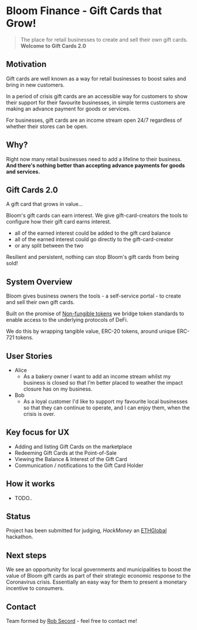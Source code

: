 # Bloom Finance - Gift Cards that Grow!
> The place for retail businesses to create and sell their own gift cards. **Welcome to Gift Cards 2.0**

## Motivation
Gift cards are well known as a way for retail businesses to boost sales and bring in new customers.

In a period of crisis gift cards are an accessible way for customers to show their support for their favourite businesses, in simple terms customers are making an advance payment for goods or services.

For businesses, gift cards are an income stream open 24/7 regardless of whether their stores can be open.

## Why?
Right now many retail businesses need to add a lifeline to their business. **And there's nothing better than accepting advance payments for goods and services.**

## Gift Cards 2.0
A gift card that grows in value...

Bloom's gift cards can earn interest. We give gift-card-creators the tools to configure how their gift card earns interest.

- all of the earned interest could be added to the gift card balance
- all of the earned interest could go directly to the gift-card-creator
- or any split between the two

Resilient and persistent, nothing can stop Bloom's gift cards from being sold!

## System Overview
Bloom gives business owners the tools - a self-service portal - to create and sell their own gift cards.

Built on the promise of [Non-fungible tokens](https://opensea.io/blog/guides/non-fungible-tokens/) we bridge token standards to enable access to the underlying protocols of DeFi.

We do this by wrapping tangible value, ERC-20 tokens, around unique ERC-721 tokens.

## User Stories
* Alice
  - As a bakery owner I want to add an income stream whilst my business is closed so that I'm better placed to weather the impact closure has on my business.
* Bob
  - As a loyal customer I'd like to support my favourite local businesses so that they can continue to operate, and I can enjoy them, when the crisis is over.

## Key focus for UX
- Adding and listing Gift Cards on the marketplace
- Redeeming Gift Cards at the Point-of-Sale
- Viewing the Balance & Interest of the Gift Card
- Communication / notifications to the Gift Card Holder

## How it works
- TODO..

## Status
Project has been submitted for judging, _HackMoney_ an [ETHGlobal](https://www.ethglobal.co/) hackathon.

## Next steps
We see an opportunity for local governments and municipalities to boost the value of Bloom gift cards as part of their strategic economic response to the Coronavirus crisis. Essentially an easy way for them to present a monetary incentive to consumers.

## Contact
Team formed by [Rob Secord](https://twitter.com/robsecord) - feel free to contact me!
